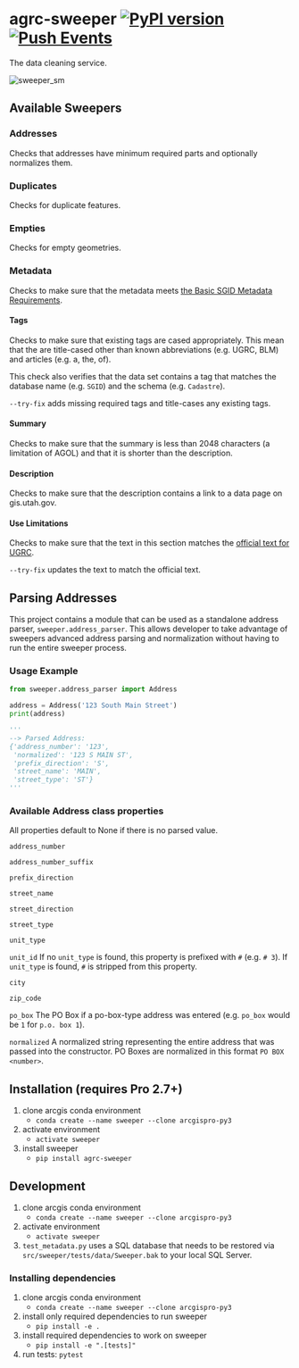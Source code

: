 # agrc-sweeper [![PyPI version](https://badge.fury.io/py/agrc-sweeper.svg)](https://badge.fury.io/py/agrc-sweeper)[![Push Events](https://github.com/agrc/sweeper/actions/workflows/push.yml/badge.svg)](https://github.com/agrc/sweeper/actions/workflows/push.yml)

The data cleaning service.

![sweeper_sm](https://user-images.githubusercontent.com/325813/90411835-91c4c080-e069-11ea-9d03-f3e60421b835.png)

## Available Sweepers

### Addresses

Checks that addresses have minimum required parts and optionally normalizes them.

### Duplicates

Checks for duplicate features.

### Empties

Checks for empty geometries.

### Metadata

Checks to make sure that the metadata meets [the Basic SGID Metadata Requirements](https://gis.utah.gov/about/policy/metadata/#basic-sgid-metadata).

#### Tags

Checks to make sure that existing tags are cased appropriately. This mean that the are title-cased other than known abbreviations (e.g. UGRC, BLM) and articles (e.g. a, the, of).

This check also verifies that the data set contains a tag that matches the database name (e.g. `SGID`) and the schema (e.g. `Cadastre`).

`--try-fix` adds missing required tags and title-cases any existing tags.

#### Summary

Checks to make sure that the summary is less than 2048 characters (a limitation of AGOL) and that it is shorter than the description.

#### Description

Checks to make sure that the description contains a link to a data page on gis.utah.gov.

#### Use Limitations

Checks to make sure that the text in this section matches the [official text for UGRC](src/sweeper/sweepers/UseLimitations.html).

`--try-fix` updates the text to match the official text.

## Parsing Addresses

This project contains a module that can be used as a standalone address parser, `sweeper.address_parser`. This allows developer to take advantage of sweepers advanced address parsing and normalization without having to run the entire sweeper process.

### Usage Example

```python
from sweeper.address_parser import Address

address = Address('123 South Main Street')
print(address)

'''
--> Parsed Address:
{'address_number': '123',
 'normalized': '123 S MAIN ST',
 'prefix_direction': 'S',
 'street_name': 'MAIN',
 'street_type': 'ST'}
'''
```

### Available Address class properties

All properties default to None if there is no parsed value.

`address_number`

`address_number_suffix`

`prefix_direction`

`street_name`

`street_direction`

`street_type`

`unit_type`

`unit_id`
If no `unit_type` is found, this property is prefixed with `#` (e.g. `# 3`). If `unit_type` is found, `#` is stripped from this property.

`city`

`zip_code`

`po_box`
The PO Box if a po-box-type address was entered (e.g. `po_box` would be `1` for `p.o. box 1`).

`normalized`
A normalized string representing the entire address that was passed into the constructor. PO Boxes are normalized in this format `PO BOX <number>`.

## Installation (requires Pro 2.7+)

<!-- Current conda install arcpy -c esri seems to be wonky; just clone to be safe -->

1. clone arcgis conda environment
    - `conda create --name sweeper --clone arcgispro-py3`
1. activate environment
    - `activate sweeper`
1. install sweeper
    - `pip install agrc-sweeper`

## Development

1. clone arcgis conda environment
    - `conda create --name sweeper --clone arcgispro-py3`
1. activate environment
    - `activate sweeper`
1. `test_metadata.py` uses a SQL database that needs to be restored via `src/sweeper/tests/data/Sweeper.bak` to your local SQL Server.

### Installing dependencies

1. clone arcgis conda environment
    - `conda create --name sweeper --clone arcgispro-py3`
1. install only required dependencies to run sweeper
    - `pip install -e .`
1. install required dependencies to work on sweeper
    - `pip install -e ".[tests]"`
1. run tests: `pytest`
